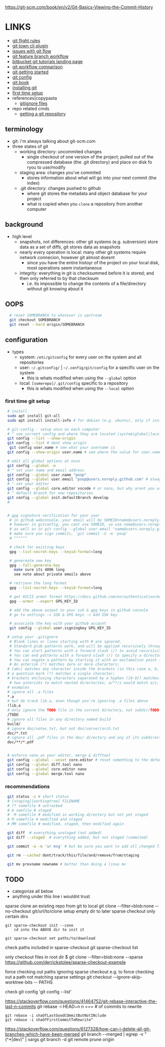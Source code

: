 <https://git-scm.com/book/en/v2/Git-Basics-Viewing-the-Commit-History>

# LINKS

- [git flight rules](https://github.com/k88hudson/git-flight-rules/blob/master/README.md)
- [git town cli plugin](https://www.git-town.com/)
- [issues with git flow](https://scottchacon.com/2011/08/31/github-flow.html)
- [git feature branch workflow](https://www.atlassian.com/git/tutorials/comparing-workflows/feature-branch-workflow)
- [bitbucket git tutorials landing page](https://www.atlassian.com/git/tutorials)
- [git workflow comparison](https://www.atlassian.com/git/tutorials/comparing-workflows)
- [git getting started](https://git-scm.com/book/en/v2/Getting-Started-About-Version-Control)
- [git config](https://git-scm.com/book/en/v2/Customizing-Git-Git-Configuration)
- [git book](https://git-scm.com/book/en/v2)
- [installing git](https://git-scm.com/book/en/v2/Getting-Started-Installing-Git)
- [first time setup](https://git-scm.com/book/en/v2/Getting-Started-First-Time-Git-Setup)
- references|copypasta
  - [gitignore files](https://github.com/github/gitignore)
- repo related cmds
  - [getting a git repository](https://git-scm.com/book/en/v2/Git-Basics-Getting-a-Git-Repository)

## terminology

- git: i'm always talking about git-scm.com
- three states of git
  - working directory: uncommited changes
    - single checkout of one version of the project; pulled out of the compressed database (the .git directory) and place on disk fo ryou to use/modify
  - staging area: changes you've commited
    - stores information about what will go into your next commit (the index)
  - .git directory: changes pushed to github
    - where git stores the metadata and object database for your project
    - what is copied when you `clone` a repository from another computer

## background

- high level
  - snapshots, not differences: other git systems (e.g. subversion) store data as a set of diffs, git stores data as snapshots
  - nearly every operation is local: many other git systems require network connecion, however git almost doesnt
    - since you have the entire histoyr of the project on your local disk, most operations seem instantaneous
  - integrity: everything in git is checksummed before it is stored; and then only referred to by that checksum
    - i.e. its impossible to change the contents of a file/directory without git knowing about it

## OOPS

```sh
  # reset SOMEBRANCH to whatever is upstream
  git checkout SOMEBRANCH
  git reset --hard origin/SOMEBRANCH

```

## configuration

- types
  - system: `/etc/gitconfig` for every user on the system and all repositories
  - user: `~/.gitconfig/` | `~/.config/git/config` for a specific user on the system
    - this is whats modified when using the `--global` option
  - local: `[somerepo]/.git/config` specific to a repository
    - this is whats modified when using the `--local` option

### first time git setup

```sh
 # install
 sudo apt install git-all
 sudo apt install install-info # for debian (e.g. ubuntu), only if installed from source

 # git-config - setup once on each computer
 # ^ see current config and where they are located (system|global|local)
 git config --list --show-origin
 git config --list # dont show origin
  git config user.name # see what your username is
 git config --show-origin user.name # see where the value for user.name is coming from

 # edit all global options at once
 git config --global -e
 # ^ set user name and email address
 git config --global user.name "poop"
 git config --global user.email "poop@users.noreply.github.com" # always use the noreply, thank me later
 # ^ set your editor
 git config --global core.editor vscode # or nano, but why arent you using vscode for everything?
 # ^ default branch for new repositories
 git config --global init.defaultBranch develop
 #


 # gpg signature verification for your user
  # in github webconsole, your email will be SOMEID+name@users.noreply.github.com
  # however in gitconfig, you cant use SOMEID, so use name@users.noreply.github.com in gpg
  # as well as in git config --global user.email "name@users.noreply.github.com
  # make sure you sign commits, `git commit -S -m 'poop'
  # ^^^^^^

  # check for existing keys
  gpg --list-secret-keys --keyid-format=long

  # genereate new key
  gpg --full-generate-key
    make sure its 4096 long
    see note about private emails above

  # retrieve the long format
  gpg --list-secret-keys --keyid-format=long

  # get ASCII armor format https://docs.github.com/en/authentication/managing-commit-signature-verification/generating-a-new-gpg-key
  gpg --armor --export GPG_KEY_ID

  # add the above output to your ssh & gpg keys in github console
  # go to settings -> SSH & GPG keys -> Add SSH key

  # associate the key with your github account
  git config --global user.signingkey GPG_KEY_ID

 # setup your .gitignore
  # Blank lines or lines starting with # are ignored.
  # Standard glob patterns work, and will be applied recursively throughout the entire working tree.
  # You can start patterns with a forward slash (/) to avoid recursivity.
  # You can end patterns with a forward slash (/) to specify a directory.
  # You can negate a pattern by starting it with an exclamation point (!).
  # An asterisk (*) matches zero or more characters;
 # [abc] matches any character inside the brackets (in this case a, b, or c);
 # a question mark (?) matches a single character;
 # brackets enclosing characters separated by a hyphen ([0-9]) matches any character between them (in this case 0 through 9).
  # two asterisks to match nested directories; a/**/z would match a/z, a/b/z, a/b/c/z, and so on.
 # examples
 # ignore all .a files
 *.a
 # but do track lib.a, even though you're ignoring .a files above
 !lib.a
 # only ignore the TODO file in the current directory, not subdir/TODO
 /TODO
 # ignore all files in any directory named build
 build/
 # ignore doc/notes.txt, but not doc/server/arch.txt
 doc/*.txt
 # ignore all .pdf files in the doc/ directory and any of its subdirectories
 doc/**/*.pdf


 # enforce nano as your editor, merge & difftool
 git config --global --unset core.editor # reset something to the default
 git config --global diff.tool nano
 git config --global core.editor nano
 git config --global merge.tool nano
```

### recommendations

```sh
 git status -s # short status
 # [staging][workingtree] FILENAME
 # ?? somefile # untracked
 # A somfile # staged
 #  M somefile # modified in working directory but not yet staged
 # M somefile # modified and staged
 # MM somefile # modified, staged, then modified again

 git diff  # everything unstaged (not added)
 git diff --staged  # everything added, but not staged (commited)

 git commit -a -m 'ur msg' # but be sure you want to add all changed files

 git rm --cached dont/track/this/file/and/remove/from/staging

 git mv prevname newname # better than doing a linux mv
```

## TODO

- categorize all below
- anything under this line i wouldnt trust

sparse clone an existing repo from git to local
    git clone --filter=blob:none --no-checkout git/url/to/clone
        setup empty dir to later sparse checkout only certain dirs

    git sparse-checkout init --cone
        cd into the ABOVE dir to init it

    git sparse-checkout set paths/to/download

check paths included in sparse-checkout
    git sparse-checkout list

only checkout files in root dir
    $ git clone --filter=blob:none --sparse <https://github.com/derrickstolee/sparse-checkout-example>

force checking out paths ignoring sparse checkout
e.g. to force checking out a path not matching sparse settings
    git checkout --ignore-skip-worktree-bits -- PATHS

check git config 'git config --list'

<https://stackoverflow.com/questions/41464752/git-rebase-interactive-the-last-n-commits>
    git rebase -i HEAD~n
        n === # of commits to rewrite

    git rebase -i shaOfLastGoodCOmmitButNotINclude
    git rebase -i shaOfFirstCommitToRewrite^

<https://stackoverflow.com/questions/6127328/how-can-i-delete-all-git-branches-which-have-been-merged>
    git branch --merged | egrep -v "(^\*|dev)" | xargs git branch -d
    git remote prune origin
